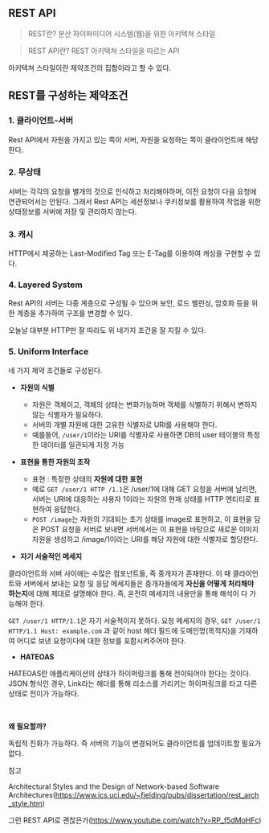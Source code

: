 ## REST API

> REST란? 분산 하이퍼미디어 시스템(웹)을 위한 아키텍쳐 스타일

> REST API란? REST 아키텍쳐 스타일을 따르는 API

아키텍쳐 스타일이란 제약조건의 집합이라고 할 수 있다.

## REST를 구성하는 제약조건

### 1. 클라이언트-서버

Rest API에서 자원을 가지고 있는 쪽이 서버, 자원을 요청하는 쪽이 클라이언트에 해당한다.

### 2. 무상태

서버는 각각의 요청을 별개의 것으로 인식하고 처리해야하며, 이전 요청이 다음 요청에 연관되어서는 안된다. 그래서 Rest API는 세션정보나 쿠키정보를 활용하여 작업을 위한 상태정보를 서버에 저장 및 관리하지 않는다.

### 3. 캐시

HTTP에서 제공하는 Last-Modified Tag 또는 E-Tag를 이용하여 캐싱을 구현할 수 있다.

### 4. Layered System

Rest API의 서버는 다중 계층으로 구성될 수 있으며 보안, 로드 밸런싱, 암호화 등을 위한 계층을 추가하여 구조를 변경할 수 있다.

오늘날 대부분 HTTP만 잘 따라도 위 네가지 조건을 잘 지킬 수 있다.

### 5. Uniform Interface

네 가지 제약 조건들로 구성된다.

- **자원의 식별**

  - 자원은 객체이고, 객체의 상태는 변화가능하며 객체를 식별하기 위해서 변하지 않는 식별자가 필요하다.
  - 서버의 개별 자원에 대한 고유한 식별자로 URI를 사용해야 한다.
  - 예를들어, `/user/1`이라는 URI를 식별자로 사용하면 DB의 user 테이블의 특정한 데이터를 일관되게 지정 가능

- **표현을 통한 자원의 조작**

  - 표현 : 특정한 상태의 **자원에 대한 표현**
  - 예로 `GET /user/1 HTTP /1.1`은 /user/1에 대해 GET 요청을 서버에 날리면, 서버는 URI에 대응하는 사용자 1이라는 자원의 현재 상태를 HTTP 엔티티로 표현하여 응답한다.
  - `POST /image`는 자원의 기대되는 초기 상태를 image로 표현하고, 이 표현을 담은 POST 요청을 서버로 보내면 서버에서는 이 표현을 바탕으로 새로운 이미지 자원을 생성하고 /image/1이라는 URI를 해당 자원에 대한 식별자로 할당한다.

- **자기 서술적인 메세지**

클라이언트와 서버 사이에는 수많은 컴포넌트들, 즉 중개자가 존재한다. 이 때 클라이언트와 서버에서 보내는 요청 및 응답 메세지들은 중개자들에게 **자신을 어떻게 처리해야 하는지**에 대해 제대로 설명해야 한다. 즉, 온전히 메세지의 내용만을 통해 해석이 다 가능해야 한다.

`GET /user/1 HTTP/1.1`은 자기 서술적이지 못하다.
요청 메세지의 경우, `GET /user/1 HTTP/1.1 Host: example.com` 과 같이 host 헤더 필드에 도메인명(목적지)을 기재하여 어디로 보낸 요청이다에 대한 정보를 포함시켜주어야 한다. 

- **HATEOAS**

HATEOAS란 애플리케이션의 상태가 하이퍼링크를 통해 전이되어야 한다는 것이다. JSON 형식인 경우, Link라는 헤더를 통해 리소스를 가리키는 하이퍼링크를 타고 다른 상태로 전이가 가능하다.

<br>

**왜 필요할까?**

독립적 진화가 가능하다. 즉 서버의 기능이 변경되어도 클라이언트를 업데이트할 필요가 없다.

참고

Architectural Styles and
the Design of Network-based Software Architectures(https://www.ics.uci.edu/~fielding/pubs/dissertation/rest_arch_style.htm)

그런 REST API로 괜찮은가(https://www.youtube.com/watch?v=RP_f5dMoHFc)